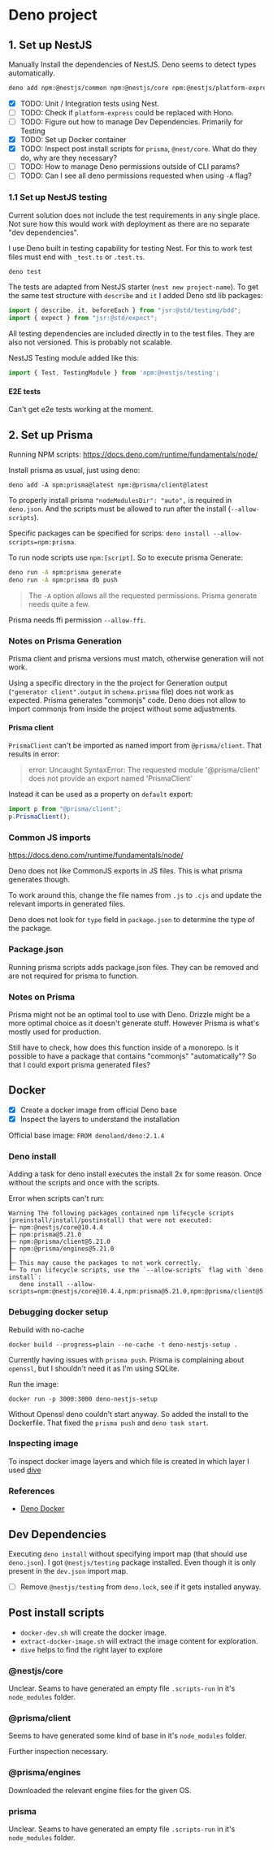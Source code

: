 # Deno project

## 1. Set up NestJS

Manually Install the dependencies of NestJS. Deno seems to detect types automatically.

```sh
deno add npm:@nestjs/common npm:@nestjs/core npm:@nestjs/platform-express npm:reflect-metadata npm:rxjs
```

- [x] TODO: Unit / Integration tests using Nest.
- [ ] TODO: Check if `platform-express` could be replaced with Hono.
- [ ] TODO: Figure out how to manage Dev Dependencies. Primarily for Testing
- [x] TODO: Set up Docker container
- [x] TODO: Inspect post install scripts for `prisma`, `@nest/core`. What do they do, why are they necessary?
- [ ] TODO: How to manage Deno permissions outside of CLI params?
- [ ] TODO: Can I see all deno permissions requested when using `-A` flag?

### 1.1 Set up NestJS testing

Current solution does not include the test requirements in any single place. Not sure how this would work with deployment as there are no separate "dev dependencies".

I use Deno built in testing capability for testing Nest. For this to work test files must end with `_test.ts` or `.test.ts`.

```sh
deno test
```

The tests are adapted from NestJS starter (`nest new project-name`). To get the same test structure with `describe` and `it` I added Deno std lib packages:

```ts
import { describe, it, beforeEach } from "jsr:@std/testing/bdd";
import { expect } from "jsr:@std/expect";
```

All testing dependencies are included directly in to the test files. They are also not versioned. This is probably not scalable.

NestJS Testing module added like this:

```ts
import { Test, TestingModule } from 'npm:@nestjs/testing';
```

#### E2E tests

Can't get e2e tests working at the moment.


## 2. Set up Prisma

Running NPM scripts: https://docs.deno.com/runtime/fundamentals/node/

Install prisma as usual, just using deno:

```
deno add -A npm:prisma@latest npm:@prisma/client@latest
```

To properly install prisma `"nodeModulesDir": "auto",` is required in `deno.json`. And the scripts must be allowed to run after the install (`--allow-scripts`).

Specific packages can be specified for scrips: `deno install --allow-scripts=npm:prisma`.

To run node scripts use `npm:[script]`. So to execute prisma Generate:

```sh
deno run -A npm:prisma generate
deno run -A npm:prisma db push
```

> The `-A` option allows all the requested permissions. Prisma generate needs quite a few.

Prisma needs ffi permission `--allow-ffi`.

### Notes on Prisma Generation

Prisma client and prisma versions must match, otherwise generation will not work.

Using a specific directory in the the project for Generation output (`"generator client".output` in `schema.prisma` file) does not work as expected. Prisma generates "commonjs" code. Deno does not allow to import commonjs from inside the project without some adjustments.

#### Prisma client

`PrismaClient` can't be imported as named import from `@prisma/client`. That results in error:

> error: Uncaught SyntaxError: The requested module '@prisma/client' does not provide an export named 'PrismaClient'

Instead it can be used as a property on `default` export:

```ts
import p from "@prisma/client";
p.PrismaClient();
```

### Common JS imports

https://docs.deno.com/runtime/fundamentals/node/

Deno does not like CommonJS exports in JS files. This is what prisma generates though.

To work around this, change the file names from `.js` to `.cjs` and update the relevant imports in generated files.

Deno does not look for `type` field in `package.json` to determine the type of the package.

### Package.json

Running prisma scripts adds package.json files. They can be removed and are not required for prisma to function.

### Notes on Prisma

Prisma might not be an optimal tool to use with Deno. Drizzle might be a more optimal choice as it doesn't generate stuff. However Prisma is what's mostly used for production.

Still have to check, how does this function inside of a monorepo. Is it possible to have a package that contains "commonjs" "automatically"? So that I could export prisma generated files?

## Docker

- [x] Create a docker image from official Deno base
- [x] Inspect the layers to understand the installation

Official base image: `FROM denoland/deno:2.1.4`

### Deno install

Adding a task for deno install executes the install 2x for some reason. Once without the scripts and once with the scripts.

Error when scripts can't run:

```
Warning The following packages contained npm lifecycle scripts (preinstall/install/postinstall) that were not executed:
┠─ npm:@nestjs/core@10.4.4
┠─ npm:prisma@5.21.0
┠─ npm:@prisma/client@5.21.0
┠─ npm:@prisma/engines@5.21.0
┃
┠─ This may cause the packages to not work correctly.
┖─ To run lifecycle scripts, use the `--allow-scripts` flag with `deno install`:
   deno install --allow-scripts=npm:@nestjs/core@10.4.4,npm:prisma@5.21.0,npm:@prisma/client@5.21.0,npm:@prisma/engines@5.21.0
```

### Debugging docker setup

Rebuild with no-cache

```
docker build --progress=plain --no-cache -t deno-nestjs-setup .
```

Currently having issues with `prisma push`. Prisma is complaining about `openssl`, but I shouldn't need it as I'm using SQLite.

Run the image:
```
docker run -p 3000:3000 deno-nestjs-setup
```

Without Openssl deno couldn't start anyway. So added the install to the Dockerfile. That fixed the `prisma push` and `deno task start`.

### Inspecting image

To inspect docker image layers and which file is created in which layer I used [dive](https://github.com/wagoodman/dive)

### References

- [Deno Docker](https://github.com/denoland/deno_docker)

## Dev Dependencies

Executing `deno install` without specifying import map (that should use `deno.json`). I got `@nestjs/testing` package installed. Even though it is only present in the `dev.json` import map.

- [ ] Remove `@nestjs/testing` from `deno.lock`, see if it gets installed anyway.


## Post install scripts

- `docker-dev.sh` will create the docker image.
- `extract-docker-image.sh` will extract the image content for exploration.
- `dive` helps to find the right layer to explore

### @nestjs/core

Unclear. Seams to have generated an empty file `.scripts-run` in it's `node_modules` folder.

### @prisma/client

Seems to have generated some kind of base in it's `node_modules` folder.

Further inspection necessary.

### @prisma/engines

Downloaded the relevant engine files for the given OS.

### prisma

Unclear. Seams to have generated an empty file `.scripts-run` in it's `node_modules` folder.